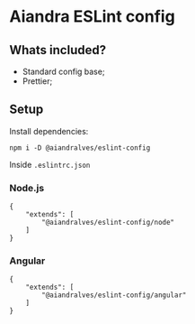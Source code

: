 # Aiandra ESLint config

## Whats included?

-   Standard config base;
-   Prettier;

## Setup

Install dependencies:

```
npm i -D @aiandralves/eslint-config
```

Inside `.eslintrc.json`

### Node.js

```
{
    "extends": [
        "@aiandralves/eslint-config/node"
    ]
}
```

### Angular

```
{
    "extends": [
        "@aiandralves/eslint-config/angular"
    ]
}
```
